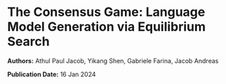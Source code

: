 # The Consensus Game: Language Model Generation via Equilibrium Search

**Authors:** Athul Paul Jacob, Yikang Shen, Gabriele Farina, Jacob Andreas

**Publication Date:** 16 Jan 2024

